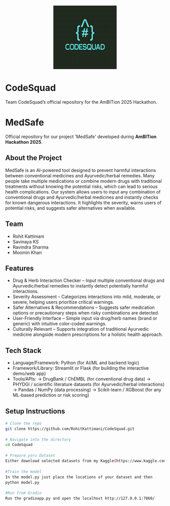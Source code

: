 <p align="center">
  <img src="logo.png" alt="Project Logo" width="200"/>
</p>

# CodeSquad
Team CodeSquad’s official repository for the AmBITion 2025 Hackathon.

# MedSafe

Official repository for our project 'MedSafe' developed during **AmBITion Hackathon 2025**.

## About the Project
MedSafe is an AI-powered tool designed to prevent harmful interactions between conventional medicines and Ayurvedic/herbal remedies. Many people take multiple medications or combine modern drugs with traditional treatments without knowing the potential risks, which can lead to serious health complications. Our system allows users to input any combination of conventional drugs and Ayurvedic/herbal medicines and instantly checks for known dangerous interactions. It highlights the severity, warns users of potential risks, and suggests safer alternatives when available. 

## Team
- Rohit Kattimani  
- Savinaya KS  
- Ravindra Sharma  
- Moomin Khan  

## Features
- Drug & Herb Interaction Checker – Input multiple conventional drugs and Ayurvedic/herbal remedies to instantly detect potentially harmful interactions.
- Severity Assessment – Categorizes interactions into mild, moderate, or severe, helping users prioritize critical warnings.
- Safer Alternatives & Recommendations – Suggests safer medication options or precautionary steps when risky combinations are detected.
- User-Friendly Interface – Simple input via drug/herb names (brand or generic) with intuitive color-coded warnings.
- Culturally Relevant – Supports integration of traditional Ayurvedic medicine alongside modern prescriptions for a holistic health approach. 

## Tech Stack
- Language/Framework: Python (for AI/ML and backend logic)
- Framework/Library: Streamlit or Flask (for building the interactive demo/web app)
- Tools/APIs:
-> DrugBank / ChEMBL (for conventional drug data)
-> PHYDGI / scientific literature datasets (for Ayurvedic/herbal interactions)
-> Pandas / NumPy (data processing)
-> Scikit-learn / XGBoost (for any ML-based prediction or risk scoring)  

## Setup Instructions
```bash
# Clone the repo
git clone https://github.com/RohitKattimani/CodeSquad.git

# Navigate into the directory
cd CodeSquad

# Prepare yoru Dataset
Either download selected datasets from my Kaggle(https://www.kaggle.com/rokacoding/datasets) or directly download the dataset from HODDI drug-drug action dataset

#Train the model
In the model.py just place the locations of your dataset and then
python model.py

#Run from Gradio
Run the gradioapp.py and open the localhost http://127.0.0.1:7860/
